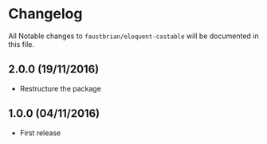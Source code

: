 # Changelog

All Notable changes to `faustbrian/eloquent-castable` will be documented in this file.

## 2.0.0 (19/11/2016)
- Restructure the package

## 1.0.0 (04/11/2016)
- First release
